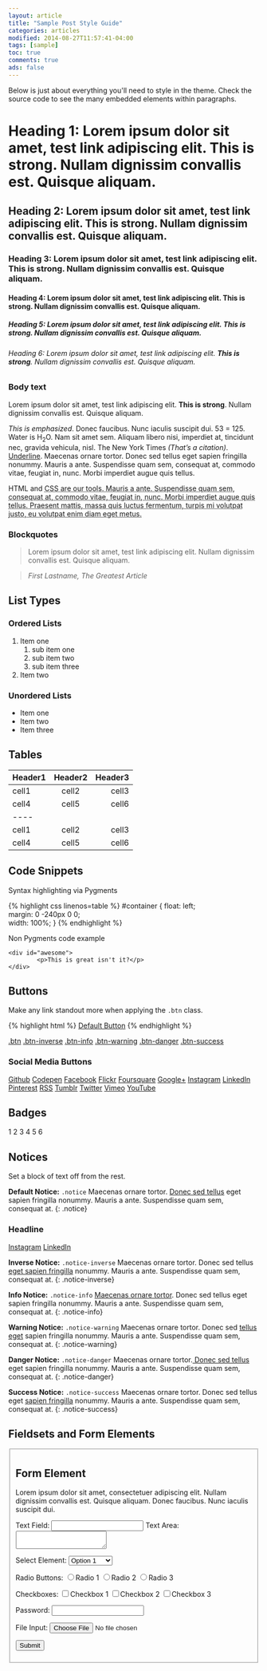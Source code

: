 ```yaml
---
layout: article
title: "Sample Post Style Guide"
categories: articles
modified: 2014-08-27T11:57:41-04:00
tags: [sample]
toc: true
comments: true
ads: false
---
```


Below is just about everything you'll need to style in the theme. Check the source code to see the many embedded elements within paragraphs.

# Heading 1: Lorem ipsum dolor sit amet, test link adipiscing elit. **This is strong**. Nullam dignissim convallis est. Quisque aliquam.

## Heading 2: Lorem ipsum dolor sit amet, test link adipiscing elit. **This is strong**. Nullam dignissim convallis est. Quisque aliquam.

### Heading 3: Lorem ipsum dolor sit amet, test link adipiscing elit. **This is strong**. Nullam dignissim convallis est. Quisque aliquam.

#### Heading 4: Lorem ipsum dolor sit amet, test link adipiscing elit. **This is strong**. Nullam dignissim convallis est. Quisque aliquam.

##### Heading 5: Lorem ipsum dolor sit amet, test link adipiscing elit. **This is strong**. Nullam dignissim convallis est. Quisque aliquam.

###### Heading 6: Lorem ipsum dolor sit amet, test link adipiscing elit. **This is strong**. Nullam dignissim convallis est. Quisque aliquam.

### Body text

Lorem ipsum dolor sit amet, test link adipiscing elit. **This is strong**. Nullam dignissim convallis est. Quisque aliquam.

*This is emphasized*. Donec faucibus. Nunc iaculis suscipit dui. 53 = 125. Water is H<sub>2</sub>O. Nam sit amet sem. Aliquam libero nisi, imperdiet at, tincidunt nec, gravida vehicula, nisl. The New York Times <cite>(That’s a citation)</cite>. <u>Underline</u>. Maecenas ornare tortor. Donec sed tellus eget sapien fringilla nonummy. Mauris a ante. Suspendisse quam sem, consequat at, commodo vitae, feugiat in, nunc. Morbi imperdiet augue quis tellus.

HTML and <abbr title="cascading stylesheets">CSS<abbr> are our tools. Mauris a ante. Suspendisse quam sem, consequat at, commodo vitae, feugiat in, nunc. Morbi imperdiet augue quis tellus. Praesent mattis, massa quis luctus fermentum, turpis mi volutpat justo, eu volutpat enim diam eget metus.

### Blockquotes

> Lorem ipsum dolor sit amet, test link adipiscing elit. Nullam dignissim convallis est. Quisque aliquam.

> <cite>First Lastname, *The Greatest Article*</cite>

## List Types

### Ordered Lists

1. Item one
	 1. sub item one
	 2. sub item two
	 3. sub item three
2. Item two

### Unordered Lists

* Item one
* Item two
* Item three

## Tables

| Header1 | Header2 | Header3 |
|:--------|:-------:|--------:|
| cell1   | cell2   | cell3   |
| cell4   | cell5   | cell6   |
|----
| cell1   | cell2   | cell3   |
| cell4   | cell5   | cell6   |

## Code Snippets

Syntax highlighting via Pygments

{% highlight css linenos=table %}
#container {
	float: left;  
	margin: 0 -240px 0 0;  
	width: 100%;
}
{% endhighlight %}

Non Pygments code example

	<div id="awesome">
			<p>This is great isn't it?</p>
	</div>

## Buttons

Make any link standout more when applying the `.btn` class.

{% highlight html %}
<a href="#" class="btn">Default Button</a>
{% endhighlight %}

<a href="#" class="btn">.btn</a>
<a href="#" class="btn-inverse">.btn-inverse</a>
<a href="#" class="btn-info">.btn-info</a>
<a href="#" class="btn-warning">.btn-warning</a>
<a href="#" class="btn-danger">.btn-danger</a>
<a href="#" class="btn-success">.btn-success</a>

### Social Media Buttons

<a href="#" class="btn-social github"><i class="fa fa-github" aria-hidden="true"></i> Github</a>
<a href="#" class="btn-social codepen"><i class="fa fa-codepen" aria-hidden="true"></i> Codepen</a>
<a href="#" class="btn-social facebook"><i class="fa fa-facebook" aria-hidden="true"></i> Facebook</a>
<a href="#" class="btn-social flickr"><i class="fa fa-flickr" aria-hidden="true"></i> Flickr</a>
<a href="#" class="btn-social foursquare"><i class="fa fa-foursquare" aria-hidden="true"></i> Foursquare</a>
<a href="#" class="btn-social google-plus"><i class="fa fa-google-plus" aria-hidden="true"></i> Google+</a>
<a href="#" class="btn-social instagram"><i class="fa fa-instagram" aria-hidden="true"></i> Instagram</a>
<a href="#" class="btn-social linkedin"><i class="fa fa-linkedin" aria-hidden="true"></i> LinkedIn</a>
<a href="#" class="btn-social pinterest"><i class="fa fa-pinterest" aria-hidden="true"></i> Pinterest</a>
<a href="#" class="btn-social rss"><i class="fa fa-rss" aria-hidden="true"></i> RSS</a>
<a href="#" class="btn-social tumblr"><i class="fa fa-tumblr" aria-hidden="true"></i> Tumblr</a>
<a href="#" class="btn-social twitter"><i class="fa fa-twitter" aria-hidden="true"></i> Twitter</a>
<a href="#" class="btn-social vimeo"><i class="fa fa-vimeo-square" aria-hidden="true"></i> Vimeo</a>
<a href="#" class="btn-social youtube"><i class="fa fa-youtube" aria-hidden="true"></i> YouTube</a>

## Badges

<div class="badges">
	<span class="badge">1</span>
	<span class="badge inverse">2</span>
	<span class="badge info">3</span>
	<span class="badge warning">4</span>
	<span class="badge danger">5</span>
	<span class="badge success">6</span>
</div>

## Notices

Set a block of text off from the rest.

**Default Notice:** `.notice` Maecenas ornare tortor. [Donec sed tellus]() eget sapien fringilla nonummy. Mauris a ante. Suspendisse quam sem, consequat at.
{: .notice}

<div class="notice">
	<h3>Headline</h3>
	<div class="inline-btn">
		<a href="#" class="btn-social instagram"><i class="fa fa-instagram" aria-hidden="true"></i> Instagram</a>
		<a href="#" class="btn-social linkedin"><i class="fa fa-linkedin" aria-hidden="true"></i> LinkedIn</a>
	</div><!-- /.inline-btn -->
</div><!-- /.notice -->

**Inverse Notice:** `.notice-inverse` Maecenas ornare tortor. Donec sed tellus [eget sapien fringilla]() nonummy. Mauris a ante. Suspendisse quam sem, consequat at.
{: .notice-inverse}

**Info Notice:** `.notice-info` [Maecenas ornare tortor](). Donec sed tellus eget sapien fringilla nonummy. Mauris a ante. Suspendisse quam sem, consequat at.
{: .notice-info}

**Warning Notice:** `.notice-warning` Maecenas ornare tortor. Donec sed [tellus eget]() sapien fringilla nonummy. Mauris a ante. Suspendisse quam sem, consequat at.
{: .notice-warning}

**Danger Notice:** `.notice-danger` Maecenas ornare tortor.[ Donec sed tellus]() eget sapien fringilla nonummy. Mauris a ante. Suspendisse quam sem, consequat at.
{: .notice-danger}

**Success Notice:** `.notice-success` Maecenas ornare tortor. Donec sed tellus eget [sapien fringilla]() nonummy. Mauris a ante. Suspendisse quam sem, consequat at.
{: .notice-success}

## Fieldsets and Form Elements

<fieldset>
	<form>
		<h2>Form Element</h2>
		<p>Lorem ipsum dolor sit amet, consectetuer adipiscing elit. Nullam dignissim convallis est. Quisque aliquam. Donec faucibus. Nunc iaculis suscipit dui.</p>
		<label for="text_field">Text Field:</label>
		<input type="text" id="text_field" />
		<label for="text_area">Text Area:</label>
		<textarea id="text_area"></textarea>
		<p>
			<label for="select_element">Select Element:</label>
			<select name="select_element">
				<optgroup label="Option Group 1">
					<option value="1">Option 1</option>
					<option value="2">Option 2</option>
					<option value="3">Option 3</option>
				</optgroup>
				<optgroup label="Option Group 2">
					<option value="1">Option 1</option>
					<option value="2">Option 2</option>
					<option value="3">Option 3</option>
				</optgroup>
			</select>
		</p>
		<p>
			<label for="radio_buttons">Radio Buttons:</label>
			<label><input type="radio" class="radio" name="radio_button" value="radio_1" />Radio 1</label>
			<label><input type="radio" class="radio" name="radio_button" value="radio_2" />Radio 2</label>
			<label><input type="radio" class="radio" name="radio_button" value="radio_3" />Radio 3</label>
		</p>
		<p>
			<label for="checkboxes">Checkboxes:</label>
			<label><input type="checkbox" class="checkbox" name="checkboxes" value="check_1" />Checkbox 1</label>
			<label><input type="checkbox" class="checkbox" name="checkboxes" value="check_2" />Checkbox 2</label>
			<label><input type="checkbox" class="checkbox" name="checkboxes" value="check_3" />Checkbox 3</label>
		</p>
		<p>
			<label for="password">Password:</label>
			<input type="password" class="password" name="password" />
		</p>
		<p>
			<label for="file">File Input:</label>
			<input type="file" class="file" name="file" />
		</p>
		<p>
			<input class="btn" type="submit" value="Submit" />
		</p>
	</form>
</fieldset>